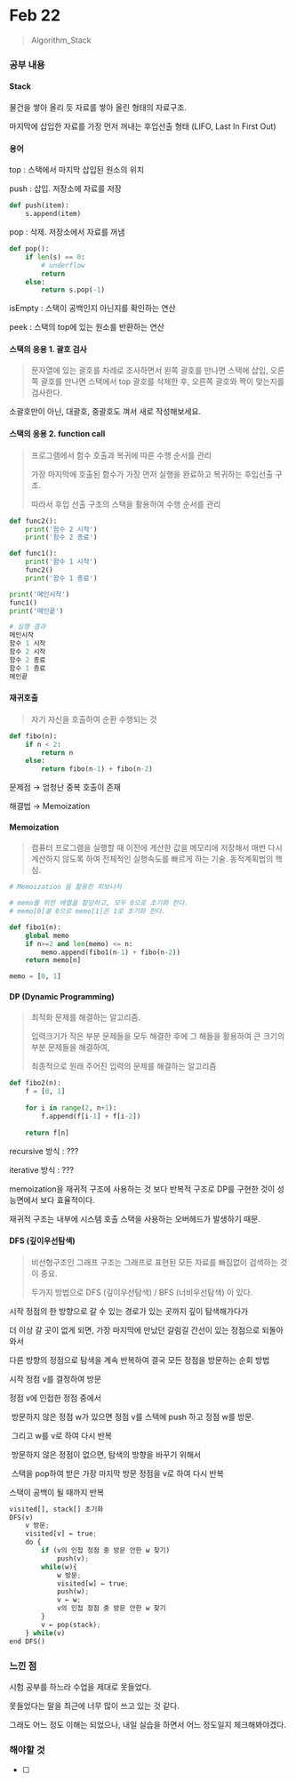 # Feb 22

> Algorithm_Stack

### 공부 내용

#### Stack

물건을 쌓아 올리 듯 자료를 쌓아 올린 형태의 자료구조.

마지막에 삽입한 자료를 가장 먼저 꺼내는 후입선출 형태 (LIFO, Last In First Out)



#### 용어

top : 스택에서 마지막 삽입된 원소의 위치

push : 삽입. 저장소에 자료를 저장

```python
def push(item):
    s.append(item)
```

pop : 삭제. 저장소에서 자료를 꺼냄

```python
def pop():
    if len(s) == 0:
        # underflow
        return
    else:
        return s.pop(-1)
```

isEmpty : 스택이 공백인지 아닌지를 확인하는 연산

peek : 스택의 top에 있는 원소를 반환하는 연산



#### 스택의 응용 1. 괄호 검사

> 문자열에 있는 괄호를 차례로 조사하면서 왼쪽 괄호를 만나면 스택에 삽입, 오른쪽 괄호를 만나면 스택에서 top 괄호를 삭제한 후, 오른쪽 괄호와 짝이 맞는지를 검사한다.



소괄호만이 아닌, 대괄호, 중괄호도 껴서 새로 작성해보세요.



#### 스택의 응용 2. function call

> 프로그램에서 함수 호출과 복귀에 따른 수행 순서를 관리
>
> 가장 마지막에 호출된 함수가 가장 먼저 실행을 완료하고 복귀하는 후입선출 구조.
>
> 따라서 후입 선출 구조의 스택을 활용하여 수행 순서를 관리

```python
def func2():
    print('함수 2 시작')
    print('함수 2 종료')

def func1():
   	print('함수 1 시작')
    func2()
    print('함수 1 종료')

print('메인시작')
func1()
print('메인끝')
```

```python
# 실행 결과
메인시작
함수 1 시작
함수 2 시작
함수 2 종료
함수 1 종료
메인끝
```



#### 재귀호출

> 자기 자신을 호출하여 순환 수행되는 것

```python
def fibo(n):
    if n < 2:
        return n
   	else:
        return fibo(n-1) + fibo(n-2)
```

문제점 → 엄청난 중복 호출이 존재

해결법 → Memoization



#### Memoization

> 컴퓨터 프로그램을 실행할 때 이전에 계산한 값을 메모리에 저장해서 매번 다시 계산하지 않도록 하여 전체적인 실행속도를 빠르게 하는 기술. 동적계획법의 핵심.

```python
# Memoization 을 활용한 피보나치

# memo를 위한 배열을 할당하고, 모두 0으로 초기화 한다.
# memo[0]을 0으로 memo[1]은 1로 초기화 한다.

def fibo1(n):
    global memo
    if n>=2 and len(memo) <= n:
        memo.append(fibo1(n-1) + fibo(n-2))
    return memo[n]

memo = [0, 1]
```



#### DP (Dynamic Programming)

> 최적화 문제를 해결하는 알고리즘.
>
> 입력크기가 작은 부분 문제들을 모두 해결한 후에 그 해들을 활용하여 큰 크기의 부분 문제들을 해결하여, 
>
> 최종적으로 원래 주어진 입력의 문제를 해결하는 알고리즘

```python
def fibo2(n):
    f = [0, 1]
    
    for i in range(2, n+1):
        f.append(f[i-1] + f[i-2])
        
    return f[n]
```

recursive 방식 : ???

iterative 방식 : ???

memoization을 재귀적 구조에 사용하는 것 보다 반복적 구조로 DP를 구현한 것이 성능면에서 보다 효율적이다.

재귀적 구조는 내부에 시스템 호출 스택을 사용하는 오버헤드가 발생하기 때문.



#### DFS (깊이우선탐색)

> 비선형구조인 그래프 구조는 그래프로 표현된 모든 자료를 빠짐없이 검색하는 것이 중요.
>
> 두가지 방법으로 DFS (깊이우선탐색) / BFS (너비우선탐색) 이 있다.

시작 정점의 한 방향으로 갈 수 있는 경로가 있는 곳까지 깊이 탐색해가다가

더 이상 갈 곳이 없게 되면, 가장 마지막에 만났던 갈림길 간선이 있는 정점으로 되돌아와서

다른 방향의 정점으로 탐색을 계속 반복하여 결국 모든 정점을 방문하는 순회 방법



시작 정점 v를 결정하여 방문

정점 v에 인접한 정점 중에서

​	방문하지 않은 정점 w가 있으면 정점 v를 스택에 push 하고 정점 w를 방문.

​	그리고 w를 v로 하여 다시 반복

​	방문하지 않은 정점이 없으면, 탐색의 방향을 바꾸기 위해서

​	스택을 pop하여 받은 가장 마지막 방문 정점을 v로 하여 다시 반복

스택이 공백이 될 때까지 반복



```python
visited[], stack[] 초기화
DFS(v)
	v 방문;
    visited[v] ← true;
    do {
        if (v의 인접 정점 중 방문 안한 w 찾기)
        	push(v);
        while(w){
            w 방문;
            visited[w] ← true;
            push(w);
            v ← w;
            v의 인접 정점 중 방문 안한 w 찾기
        }
        v ← pop(stack);
    } while(v)
end DFS()
```



### 느낀 점

시험 공부를 하느라 수업을 제대로 못들었다.

못들었다는 말을 최근에 너무 많이 쓰고 있는 것 같다.

그래도 어느 정도 이해는 되었으나, 내일 실습을 하면서 어느 정도일지 체크해봐야겠다.



### 해야할 것

- [ ] 
